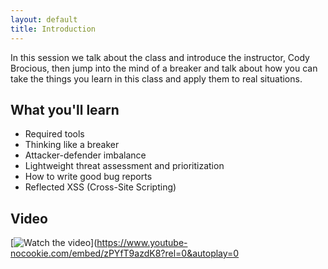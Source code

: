 ```yaml
---
layout: default
title: Introduction
---
```


In this session we talk about the class and introduce the instructor, Cody Brocious, then jump into the mind of a breaker and talk about how you can take the things you learn in this class and apply them to real situations.

What you'll learn
-----------------

- Required tools
- Thinking like a breaker
- Attacker-defender imbalance
- Lightweight threat assessment and prioritization
- How to write good bug reports
- Reflected XSS (Cross-Site Scripting)

Video
-----

<div class="container">
	
[![Watch the video]()](https://www.youtube-nocookie.com/embed/zPYfT9azdK8?rel=0&autoplay=0
</div>
